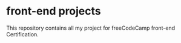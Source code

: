 # front-end projects

This repository contains all my project for freeCodeCamp front-end Certification. 
